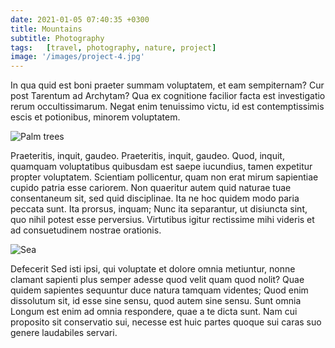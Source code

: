 ```yaml
---
date: 2021-01-05 07:40:35 +0300
title: Mountains
subtitle: Photography
tags:   [travel, photography, nature, project]
image: '/images/project-4.jpg'
---
```


In qua quid est boni praeter summam voluptatem, et eam sempiternam? Cur post Tarentum ad Archytam? Qua ex cognitione facilior facta est investigatio rerum occultissimarum. Negat enim tenuissimo victu, id est contemptissimis escis et potionibus, minorem voluptatem.

![Palm trees](/images/image-example-3.jpg)

Praeteritis, inquit, gaudeo. Praeteritis, inquit, gaudeo. Quod, inquit, quamquam voluptatibus quibusdam est saepe iucundius, tamen expetitur propter voluptatem. Scientiam pollicentur, quam non erat mirum sapientiae cupido patria esse cariorem. Non quaeritur autem quid naturae tuae consentaneum sit, sed quid disciplinae. Ita ne hoc quidem modo paria peccata sunt. Ita prorsus, inquam; Nunc ita separantur, ut disiuncta sint, quo nihil potest esse perversius. Virtutibus igitur rectissime mihi videris et ad consuetudinem nostrae orationis.

![Sea](/images/image-example-4.jpg)

Defecerit Sed isti ipsi, qui voluptate et dolore omnia metiuntur, nonne clamant sapienti plus semper adesse quod velit quam quod nolit? Quae quidem sapientes sequuntur duce natura tamquam videntes; Quod enim dissolutum sit, id esse sine sensu, quod autem sine sensu. Sunt omnia Longum est enim ad omnia respondere, quae a te dicta sunt. Nam cui proposito sit conservatio sui, necesse est huic partes quoque sui caras suo genere laudabiles servari.